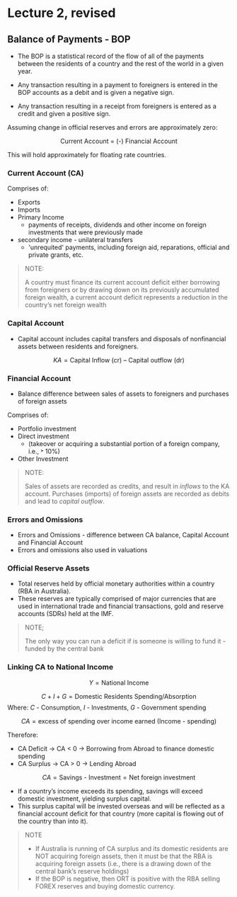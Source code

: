 # Lecture 2, revised


## Balance of Payments - BOP
- The BOP is a statistical record of the flow of all of the payments between the residents of a country and the rest of the world in a given year.

- Any transaction resulting in a payment to foreigners is entered in the BOP accounts as a debit and is given a negative sign.
- Any transaction resulting in a receipt from foreigners is entered as a credit and given a positive sign.


Assuming change in official reserves and errors are approximately zero:

$$ \text{Current Account = (-) Financial Account}$$

This will hold approximately for floating rate countries.

### Current Account (CA)
Comprises of:
- Exports
- Imports
- Primary Income
  - payments of receipts, dividends and other income on foreign investments that were previously made
- secondary income - unilateral transfers
  - 'unrequited' payments, including foreign aid, reparations, official and private grants, etc.

> NOTE:
> 
> A country must finance its current account deficit either borrowing from foreigners or by drawing down on its previously accumulated foreign wealth, a current account deficit represents a reduction in the country’s net foreign wealth

### Capital Account
- Capital account includes capital transfers and disposals of nonfinancial assets between residents and foreigners.

$$ KA = \text{Capital Inflow (cr) – Capital outflow (dr)}$$

### Financial Account
- Balance difference between sales of assets to foreigners and purchases of foreign assets

Comprises of:
- Portfolio investment
- Direct investment 
  - (takeover or acquiring a substantial portion of a foreign company, i.e., ˃ 10%)
- Other Investment

> NOTE:
> 
> Sales of assets are recorded as credits, and result in *inflows* to the KA account. Purchases (imports) of foreign assets are recorded as debits and lead to *capital outflow*.


### Errors and Omissions
- Errors and Omissions - difference between CA balance, Capital Account and Financial Account
- Errors and omissions also used in valuations

### Official Reserve Assets
- Total reserves held by official monetary authorities within a country (RBA in Australia).
- These reserves are typically comprised of major currencies that are used in international trade and financial transactions, gold and reserve accounts (SDRs) held at the IMF.

> NOTE;
>
> The only way you can run a deficit if is someone is willing to fund it - funded by the central bank


### Linking CA to National Income

$$ Y = \text{National Income}$$

$$  C + I + G = \text{Domestic Residents Spending/Absorption}$$
Where:
$C$ - Consumption, $I$ - Investments, $G$ - Government spending

$$CA = \text{excess of spending over income earned (Income - spending)}$$

Therefore:
- CA Deficit → CA < 0 → Borrowing from Abroad to finance domestic spending
- CA Surplus → CA > 0 → Lending Abroad

$$ CA = \text{Savings - Investment} = \text{Net foreign investment}$$

- If a country’s income exceeds its spending, savings will exceed domestic investment, yielding surplus capital. 
- This surplus capital will be invested overseas and will be reflected as a financial account deficit for that country (more capital is flowing out of the country than into it).

> NOTE
> 
> - If Australia is running of CA surplus and its domestic residents are NOT acquiring foreign assets, then it must be that the RBA is acquiring foreign assets (i.e., there is a drawing down of the central bank’s reserve holdings)
> - If the BOP is negative, then ORT is positive with the RBA selling FOREX reserves and buying domestic currency.

